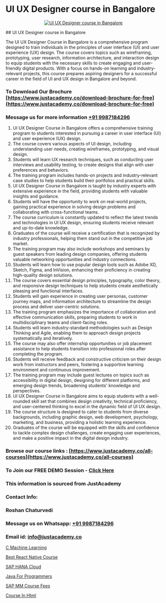 # UI UX Designer course in Bangalore

<p align="center">
  <a href="https://justacademy.co/all-courses">
    <img src="https://ibb.co/CngWr2j" alt="UI UX Designer course in Bangalore">
  </a>
</p>
## UI UX Designer course in Bangalore

The UI UX Designer Course in Bangalore is a comprehensive program designed to train individuals in the principles of user interface (UI) and user experience (UX) design. The course covers topics such as wireframing, prototyping, user research, information architecture, and interaction design to equip students with the necessary skills to create engaging and user-friendly digital products. With a focus on hands-on learning and industry-relevant projects, this course prepares aspiring designers for a successful career in the field of UI and UX design in Bangalore and beyond.
### To Download Our Brochure [https://www.justacademy.co/download-brochure-for-free](https://www.justacademy.co/download-brochure-for-free)
### Message us for more information [+91 9987184296](https://api.whatsapp.com/send?phone=919987184296)
1) UI UX Designer Course in Bangalore offers a comprehensive training program to students interested in pursuing a career in user interface (UI) and user experience (UX) design.
2) The course covers various aspects of UI design, including understanding user needs, creating wireframes, prototyping, and visual design.
3) Students will learn UX research techniques, such as conducting user interviews and usability testing, to create designs that align with user preferences and behaviors.
4) The training program includes hands-on projects and industry-relevant case studies to help students build their portfolios and practical skills.
5) UI UX Designer Course in Bangalore is taught by industry experts with extensive experience in the field, providing students with valuable insights and guidance.
6) Students will have the opportunity to work on real-world projects, gaining practical experience in solving design problems and collaborating with cross-functional teams.
7) The course curriculum is constantly updated to reflect the latest trends and technologies in UI UX design, ensuring students receive relevant and up-to-date knowledge.
8) Graduates of the course will receive a certification that is recognized by industry professionals, helping them stand out in the competitive job market.
9) The training program may also include workshops and seminars by guest speakers from leading design companies, offering students valuable networking opportunities and industry connections.
10) Students will learn how to use popular design tools such as Adobe XD, Sketch, Figma, and InVision, enhancing their proficiency in creating high-quality design solutions.
11) The course covers essential design principles, typography, color theory, and responsive design techniques to help students create aesthetically pleasing and functional interfaces.
12) Students will gain experience in creating user personas, customer journey maps, and information architecture to streamline the design process and deliver user-centric solutions.
13) The training program emphasizes the importance of collaboration and effective communication skills, preparing students to work in multidisciplinary teams and client-facing roles.
14) Students will learn industry-standard methodologies such as Design Thinking and Agile, enabling them to approach design projects systematically and iteratively.
15) The course may also offer internship opportunities or job placement assistance to help students transition into professional roles after completing the program.
16) Students will receive feedback and constructive criticism on their design work from instructors and peers, fostering a supportive learning environment and continuous improvement.
17) The training program may include guest lectures on topics such as accessibility in digital design, designing for different platforms, and emerging design trends, broadening students' knowledge and perspectives.
18) UI UX Designer Course in Bangalore aims to equip students with a well-rounded skill set that combines design creativity, technical proficiency, and user-centered thinking to excel in the dynamic field of UI UX design.
19) The course structure is designed to cater to students from diverse backgrounds, including graphic design, web development, psychology, marketing, and business, providing a holistic learning experience.
20) Graduates of the course will be equipped with the skills and confidence to tackle complex design challenges, create engaging user experiences, and make a positive impact in the digital design industry.

### Browse our course links : [https://www.justacademy.co/all-courses](https://www.justacademy.co/all-courses) 
### To Join our FREE DEMO Session - [Click Here](https://www.justacademy.co/register-for-course-demo)


### This information is sourced from JustAcademy
### Contact Info:
### Roshan Chaturvedi
### Message us on Whatsapp: [+91 9987184296](https://api.whatsapp.com/send?phone=919987184296)
### Email id: [info@justacademy.co](mailto:info@justacademy.co)
                
[C Machine Learning](https://www.linkedin.com/pulse/c-machine-learning-justacademy-brisbane-wn3ge?trackingId=p9IcoP7eR73p1%2FMeSFcgNQ%3D%3D&lipi=urn%3Ali%3Apage%3Ad_flagship3_company_admin%3Bvio13MbtTumTY%2Fh1upXELA%3D%3D)

[Best React Native Course](0)

[SAP HANA Cloud](https://medium.com/@kamblerajas684/sap-hana-cloud-20c06c2ac01f)

[Java For Programmers](https://medium.com/@shivamja27/java-for-programmers-28ec7551bb56)

[SAP MM Course Fees](https://justacademyin.github.io/Articles/SAP-MM-Course-Fees)

[Course In Html](https://justacademyin.github.io/justacademy/course-in-html)


